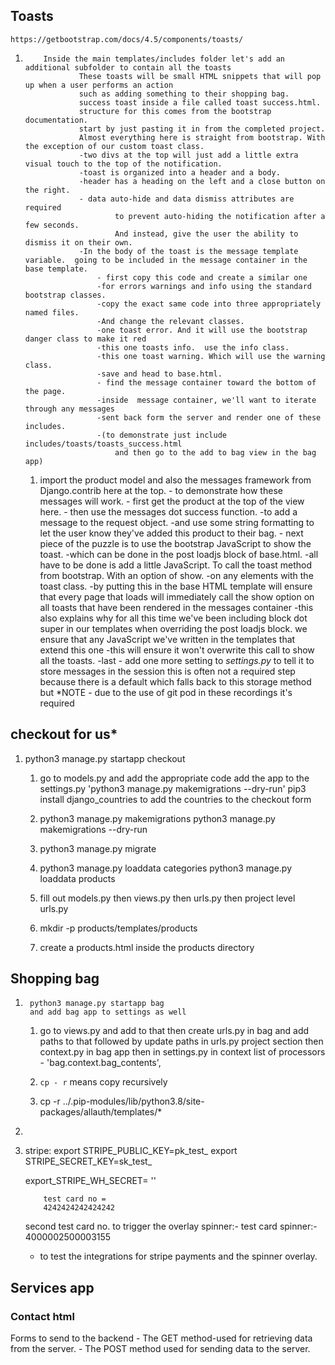  ## Toasts 
    https://getbootstrap.com/docs/4.5/components/toasts/

 1.         Inside the main templates/includes folder let's add an additional subfolder to contain all the toasts
                    These toasts will be small HTML snippets that will pop up when a user performs an action
                    such as adding something to their shopping bag.
                    success toast inside a file called toast success.html.
                    structure for this comes from the bootstrap documentation.
                    start by just pasting it in from the completed project.
                    Almost everything here is straight from bootstrap. With the exception of our custom toast class.
                    -two divs at the top will just add a little extra visual touch to the top of the notification.
                    -toast is organized into a header and a body.
                    -header has a heading on the left and a close button on the right.
                    - data auto-hide and data dismiss attributes are required
                            to prevent auto-hiding the notification after a few seconds.
                            And instead, give the user the ability to dismiss it on their own.
                    -In the body of the toast is the message template variable.  going to be included in the message container in the base template.
                        - first copy this code and create a similar one
                        -for errors warnings and info using the standard bootstrap classes.
                        -copy the exact same code into three appropriately named files.
                        -And change the relevant classes.
                        -one toast error. And it will use the bootstrap danger class to make it red
                        -this one toasts info.  use the info class.
                        -this one toast warning. Which will use the warning class.
                        -save and head to base.html.
                        - find the message container toward the bottom of the page.
                        -inside  message container, we'll want to iterate through any messages
                        -sent back form the server and render one of these includes.
                        -(to demonstrate just include includes/toasts/toasts_success.html
                            and then go to the add to bag view in the bag app)
    1.  import the product model and also the messages framework
                        from Django.contrib here at the top.
                        - to demonstrate how these messages will work.
                        - first get the product at the top of the view here.
                        - then use the messages dot success function.
                        -to add a message to the request object.
                        -and use some string formatting to let the user know they've added this product to their bag.
                        - next piece of the puzzle is to use the bootstrap JavaScript to show the toast.
                        -which can be done in the post loadjs block of base.html.
                        -all have to be done is add a little JavaScript. To call the toast method from bootstrap. With an option of show.
                        -on any elements with the toast class.
                        -by putting this in the base HTML template will ensure that every page that loads
                            will immediately call the show option on all toasts that have been rendered in the messages container
                        -this also explains why for all this time we've been including block dot super in
                            our templates when overriding the post loadjs block.  we ensure that any JavaScript we've written in the templates that extend this one
                        -this will ensure it won't overwrite this call to show all the toasts.
                        -last - add one more setting to *settings.py* to tell it to store messages in the session this is
                                often not a required step because there is a default which falls back to this
                                storage method but *NOTE - due to the use of git pod in these recordings it's required
##  checkout                         for us*
1.  python3 manage.py startapp checkout

    1. go to models.py and add the appropriate code 
        add the app to the settings.py
        'python3 manage.py makemigrations --dry-run' 
        pip3 install django_countries to add the countries to the checkout form
    1.  python3 manage.py makemigrations
        python3 manage.py makemigrations --dry-run
    1.  python3 manage.py migrate
    1.  python3 manage.py loaddata categories
        python3 manage.py loaddata products
    1.  fill out models.py then views.py then urls.py then project level urls.py

    1.  mkdir -p products/templates/products
    1.  create a products.html inside the products directory


    
##  Shopping bag
1.      python3 manage.py startapp bag  
        and add bag app to settings as well
   1.   go to views.py and add to that
        then create urls.py in bag and add paths to that
        followed by update paths in urls.py project
        section 
        then context.py in bag app
        then in settings.py in context list of processors -  'bag.context.bag_contents',
        
   
   1.   `cp - r` means copy recursively
   1.   cp -r ../.pip-modules/lib/python3.8/site-packages/allauth/templates/*
            
1.          
1.  stripe:
    export STRIPE_PUBLIC_KEY=pk_test_
    export STRIPE_SECRET_KEY=sk_test_

    export_STRIPE_WH_SECRET= ''

            test card no = 
            4242424242424242
    second test card no. to trigger the overlay spinner:- 
        test card spinner:- 4000002500003155
    -   to test the integrations for stripe payments and the spinner overlay.        
  
## Services app

### Contact html 
Forms to send to the backend - The GET method-used for retrieving data from the server. 
                             - The POST method used for sending data to the server.